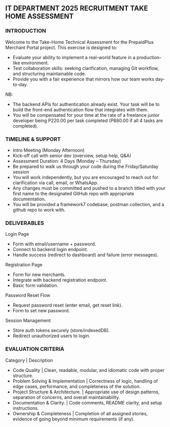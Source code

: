 ## IT DEPARTMENT 2025 RECRUITMENT TAKE HOME ASSESSMENT

### INTRODUCTION

Welcome to the Take-Home Technical Assessment for the PrepaidPlus Merchant Portal project.
This exercise is designed to:
-	Evaluate your ability to implement a real-world feature in a production-like environment.
-	Test collaboration skills: seeking clarification, managing Git workflow, and structuring maintainable code.
-	Provide you with a fair experience that mirrors how our team works day-to-day.

NB:

- The backend APIs for authentication already exist. Your task will be to build the front-end authentication flow that integrates with them.
- You will be compensated for your time at the rate of a freelance junior developer being P220.00 per task completed (P880.00 if all 4 tasks are completed).

### TIMELINE & SUPPORT
-	Intro Meeting (Monday Afternoon)
-	Kick-off call with senior dev (overview, setup help, Q&A)
-	Assessment Duration: 4 Days (Monday – Thursday)
-	Be prepared to walk us through your code during the Friday/Saturday session
- You will work independently, but you are encouraged to reach out for clarification via call, email, or WhatsApp.
- Any changes must be committed and pushed to a branch titled with your first name to the designated GitHub repo with appropriate documentation.
- You will be provided a framework7 codebase, postman collection, and a github repo to work with.


### DELIVERABLES

Login Page
-	Form with email/username + password.
-	Connect to backend login endpoint.
-	Handle success (redirect to dashboard) and failure (error messages).

Registration Page
-	Form for new merchants.
-	Integrate with backend registration endpoint.
-	Basic form validation.

Password Reset Flow
-	Request password reset (enter email, get reset link).
-	Form to set new password.

Session Management
-	Store auth tokens securely (store/indexedDB).
-	Redirect unauthorized users to login.
 



### EVALUATION CRITERIA 

Category  |	Description
- Code Quality  |	Clean, readable, modular, and idiomatic code with proper structure.
- Problem Solving & Implementation  | 	Correctness of logic, handling of edge cases, performance, and completeness of the solution.
- Project Structure & Architecture. |	Appropriate use of design patterns, separation of concerns, and overall maintainability.
- Documentation & Clarity. |	Code comments, README clarity, and setup instructions.
- Ownership & Completeness  |	Completion of all assigned stories, evidence of going beyond minimum requirements (if any).

